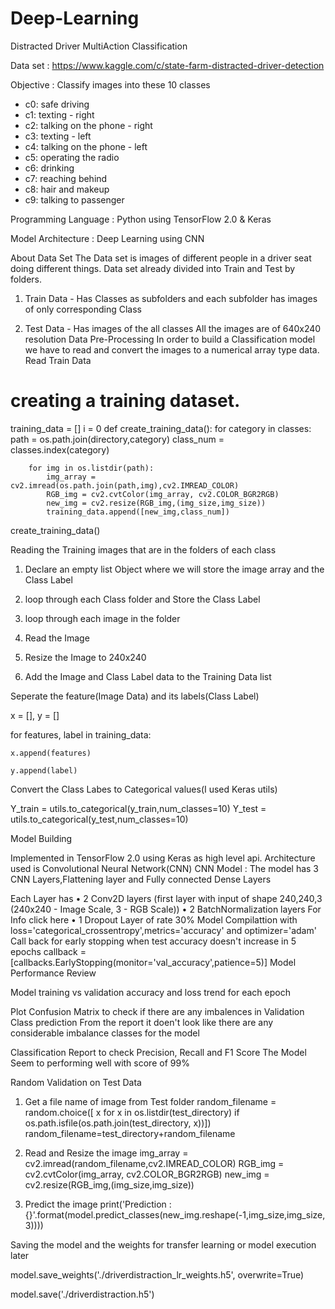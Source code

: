 # Deep-Learning
Distracted Driver MultiAction Classification

Data set : https://www.kaggle.com/c/state-farm-distracted-driver-detection

Objective : Classify images into these 10 classes

* c0: safe driving
* c1: texting - right
* c2: talking on the phone - right
* c3: texting - left
* c4: talking on the phone - left
* c5: operating the radio
* c6: drinking
* c7: reaching behind
* c8: hair and makeup
* c9: talking to passenger

Programming Language : Python using TensorFlow 2.0 & Keras

Model Architecture : Deep Learning using CNN

About Data Set The Data set is images of different people in a driver seat doing different things. Data set already divided into Train and Test by folders.

1.	Train Data - Has Classes as subfolders and each subfolder has images of only corresponding Class

2.	Test Data - Has images of the all classes
All the images are of 640x240 resolution
Data Pre-Processing In order to build a Classification model we have to read and convert the images to a numerical array type data.
Read Train Data

# creating a training dataset.
training_data = []
i = 0
def create_training_data():
    for category in classes:
        path = os.path.join(directory,category)
        class_num = classes.index(category)
        
        for img in os.listdir(path):
            img_array = cv2.imread(os.path.join(path,img),cv2.IMREAD_COLOR)
            RGB_img = cv2.cvtColor(img_array, cv2.COLOR_BGR2RGB)
            new_img = cv2.resize(RGB_img,(img_size,img_size))
            training_data.append([new_img,class_num])

create_training_data()

Reading the Training images that are in the folders of each class

1.	Declare an empty list Object where we will store the image array and the Class Label

2.	loop through each Class folder and Store the Class Label

3.	loop through each image in the folder

4.	Read the Image

5.	Resize the Image to 240x240

6.	Add the Image and Class Label data to the Training Data list

Seperate the feature(Image Data) and its labels(Class Label)

x = [], y = []

for features, label in training_data:
    
    x.append(features)
    
    y.append(label)

Convert the Class Labes to Categorical values(I used Keras utils)

Y_train = utils.to_categorical(y_train,num_classes=10)
Y_test = utils.to_categorical(y_test,num_classes=10)

Model Building

Implemented in TensorFlow 2.0 using Keras as high level api. Architecture used is Convolutional Neural Network(CNN)
CNN Model : The model has 3 CNN Layers,Flattening layer and Fully connected Dense Layers

Each Layer has
•	2 Conv2D layers (first layer with input of shape 240,240,3 (240x240 - Image Scale, 3 - RGB Scale))
•	2 BatchNormalization layers For Info click here
•	1 Dropout Layer of rate 30%
Model Compilattion with loss='categorical_crossentropy',metrics='accuracy' and optimizer='adam'
Call back for early stopping when test accuracy doesn't increase in 5 epochs
callback = [callbacks.EarlyStopping(monitor='val_accuracy',patience=5)]
Model Performance Review

Model training vs validation accuracy and loss trend for each epoch
 
Plot Confusion Matrix to check if there are any imbalences in Validation Class prediction
From the report it doen't look like there are any considerable imbalance classes for the model
 
Classification Report to check Precision, Recall and F1 Score
The Model Seem to performing well with score of 99%
 
Random Validation on Test Data
1.	Get a file name of image from Test folder
random_filename = random.choice([
    x for x in os.listdir(test_directory)
    if os.path.isfile(os.path.join(test_directory, x))])
random_filename=test_directory+random_filename

2.	Read and Resize the image
img_array = cv2.imread(random_filename,cv2.IMREAD_COLOR)
RGB_img = cv2.cvtColor(img_array, cv2.COLOR_BGR2RGB)
new_img = cv2.resize(RGB_img,(img_size,img_size))

3.	Predict the image
print('Prediction : {}'.format(model.predict_classes(new_img.reshape(-1,img_size,img_size,3))))


Saving the model and the weights for transfer learning or model execution later

model.save_weights('./driverdistraction_lr_weights.h5', overwrite=True)

model.save('./driverdistraction.h5')
